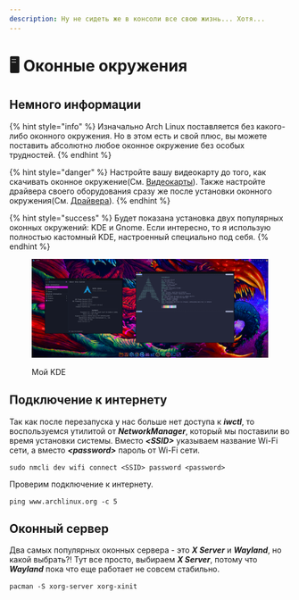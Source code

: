 ```yaml
---
description: Ну не сидеть же в консоли все свою жизнь... Хотя...
---
```


# 🖥 Оконные окружения

## Немного информации

{% hint style="info" %}
Изначально Arch Linux поставляется без какого-либо оконного окружения. Но в этом есть и свой плюс, вы можете поставить абсолютно любое оконное окружение без особых трудностей.
{% endhint %}

{% hint style="danger" %}
Настройте вашу видеокарту до того, как скачивать оконное окружение(См. [Видеокарты](../videokarty/)). Также настройте драйвера своего оборудования сразу же после установки оконного окружения(См. [Драйвера](../draivera/)).
{% endhint %}

{% hint style="success" %}
Будет показана установка двух популярных оконных окружений: KDE и Gnome. Если интересно, то я использую полностью кастомный KDE, настроенный специально под себя.  &#x20;
{% endhint %}

<figure><img src="../../.gitbook/assets/image (1) (1).png" alt=""><figcaption><p>Мой KDE</p></figcaption></figure>

## Подключение к интернету

Так как после перезапуска у нас больше нет доступа к _**iwctl**_, то воспользуемся утилитой от _**NetworkManager**_, который мы поставили во время установки системы. Вместо _**\<SSID>**_ указываем название Wi-Fi сети, а вместо _**\<password>**_ пароль от Wi-Fi сети.

```shell
sudo nmcli dev wifi connect <SSID> password <password>
```

Проверим подключение к интернету.

```shell
ping www.archlinux.org -c 5
```

## Оконный сервер

Два самых популярных оконных сервера - это _**X Server**_ и _**Wayland**_, но какой выбрать?! Тут все просто, выбираем _**X Server**_, потому что _**Wayland**_ пока что еще работает не совсем стабильно.&#x20;

```shell
pacman -S xorg-server xorg-xinit
```
